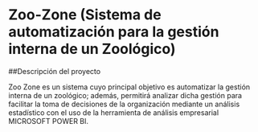 # Zoo-Zone (Sistema de automatización para la gestión interna de un Zoológico)

##Descripción del proyecto

Zoo Zone es un sistema cuyo principal objetivo es automatizar la gestión interna de un zoológico; además, permitirá analizar dicha gestión para facilitar la toma de decisiones de la organización mediante un análisis estadístico con el uso de la herramienta de análisis empresarial MICROSOFT POWER BI.
